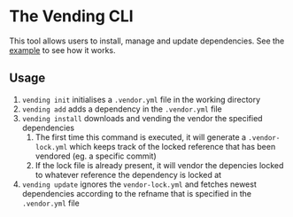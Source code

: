 # The Vending CLI

This tool allows users to install, manage and update dependencies. See the
[example](example/) to see how it works.

## Usage
1. `vending init` initialises a `.vendor.yml` file in the working directory
3. `vending add` adds a dependency in the `.vendor.yml` file
5. `vending install` downloads and vending the vendor the specified dependencies
   1. The first time this command is executed, it will generate a `.vendor-lock.yml`
      which keeps track of the locked reference that has been vendored (eg. a specific commit)
   2. If the lock file is already present, it will vendor the depencies locked to
      whatever reference the dependency is locked at
6. `vending update` ignores the `vendor-lock.yml` and fetches newest dependencies
   according to the refname that is specified in the `.vendor.yml` file
